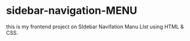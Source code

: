 # sidebar-navigation-MENU
this is my frontend project on SIdebar Navifation Manu LIst using HTML &amp; CSS.
